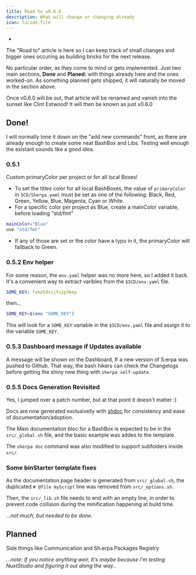 ```yaml
---
title: Road to v0.6.0
description: What will change or changing already
icon: lucide:file
---
```


-

The "Road to" article is here so I can keep track of small changes and bigger ones occuring as building bricks for the next release.

No particular order, as they come to mind or gets implemented. Just two main sections, **Done** and **Planed:** with things already here and the ones worked-on. As something planned gets shipped, it will naturally be moved in the section above.

Once v0.6.0 will be out, that article will be renamed and vanish into the sunset like Clint Estwood! It will then be known as just v0.6.0

## Done!

I will normally tone it down on the "add new commands" front, as there are already enough to create some neat BashBox and Libs. Testing well enough the existant sounds like a good idea.

### 0.5.1

Custom primaryColor per project or for all local Boxes!

- To set the titles color for all local BashBoxes, the value of `primaryColor` in `SCD/Sherpa.yaml` must be set as one of the following: Black, Red, Green, Yellow, Blue, Magenta, Cyan or White.
- For a specific color per project as Blue, create a mainColor variable, before loading "std/fmt"

```bash
mainColor="Blue"
use "std/fmt"
```

- If any of those are set or the color have a typo in it, the primaryColor will fallback to Green.

### 0.5.2 Env helper

For some reason, the `env.yaml` helper was no more here, so I added it back. It's a convenient way to extract varibles from the `$SCD/env.yaml` file.

```yaml [$SCD/env.yaml]
SOME_KEY: fake5dsijfujp5key
```

then...

```bash
SOME_KEY=$(env "SOME_KEY")
```

This will look for a `SOME_KEY` variable in the `$SCD/env.yaml` file and assign it to the variable `SOME_KEY`.

### 0.5.3 Dashboard message if Updates available

A message will be shown on the Dashboard, If a new version of S\:erpa was pushed to Github. That way, the bash hikers can check the Changelogs before getting the shiny new thing with `sherpa self-update`.

### 0.5.5 Docs Generation Revisited

Yes, I jumped over a patch number, but at that point it doesn't matter :)

Docs are now generated exclusivelly with [shdoc](https://github.com/reconquest/shdoc) for consistency and ease of documentation/adoption.

The Main documentation bloc for a BashBox is expected to be in the `src/_global.sh` file, and the basic example was addes to the template.

The `sherpa doc` command was also modified to support subfolders inside `src/`.

### Some binStarter template fixes

As the documentation page header is generated from `src/_global.sh`, the duplicated `# @file myScript` line was removed from `src/_options.sh`.

Then, the `src/_lib.sh` file needs to end with an empty line, in order to prevent code collision during the minification happening at build time.

*...not much, but needed to be done.*

## Planned

Side things like Communication and Sh\:erpa Packages Registry


*...note: If you notice anything weir, it's maybe because I'm testing NuxtStudio and figuring it out along the way.*.
